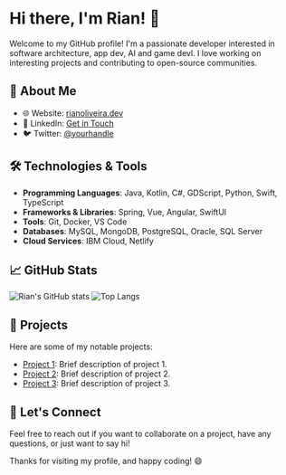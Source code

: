 # Hi there, I'm Rian! 👋

Welcome to my GitHub profile! I'm a passionate developer interested in software architecture, app dev, AI and game devl. I love working on interesting projects and contributing to open-source communities.

## 🚀 About Me

- 🌐 Website: [rianoliveira.dev](https://rianoliveira.dev)
- 💼 LinkedIn: [Get in Touch](https://www.linkedin.com/in/rianoliveira)
- 🐦 Twitter: [@yourhandle](https://twitter.com/yourhandle)

## 🛠️ Technologies & Tools

- **Programming Languages**: Java, Kotlin, C#, GDScript, Python, Swift, TypeScript
- **Frameworks & Libraries**: Spring, Vue, Angular, SwiftUI
- **Tools**: Git, Docker, VS Code
- **Databases**: MySQL, MongoDB, PostgreSQL, Oracle, SQL Server
- **Cloud Services**: IBM Cloud, Netlify

## 📈 GitHub Stats

![Rian's GitHub stats](https://github-readme-stats.vercel.app/api?username=rian-io&show_icons=true&theme=radical)
![Top Langs](https://github-readme-stats.vercel.app/api/top-langs/?username=rian-io&layout=compact&theme=radical)

## 🔭 Projects

Here are some of my notable projects:

- [Project 1](https://github.com/rian-io/project1): Brief description of project 1.
- [Project 2](https://github.com/rian-io/project2): Brief description of project 2.
- [Project 3](https://github.com/rian-io/project3): Brief description of project 3.

## 💬 Let's Connect

Feel free to reach out if you want to collaborate on a project, have any questions, or just want to say hi!

Thanks for visiting my profile, and happy coding! 😄
